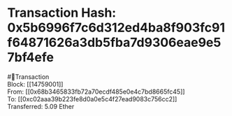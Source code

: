
Transaction Hash: 0x5b6996f7c6d312ed4ba8f903fc91f64871626a3db5fba7d9306eae9e57bf4efe
====================================================================================
  
#💸Transaction  
Block: [[14759001]]  
From: [[0x68b3465833fb72a70ecdf485e0e4c7bd8665fc45]]  
To: [[0xc02aaa39b223fe8d0a0e5c4f27ead9083c756cc2]]  
Transferred: 5.09 Ether